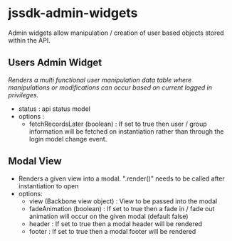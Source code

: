 # jssdk-admin-widgets

Admin widgets allow manipulation / creation of user based objects stored within the API.

## Users Admin Widget
*Renders a multi functional user manipulation data table where manipulations or modifications can occur based on current logged in privileges.*
* status : api status model
* options :
  * fetchRecordsLater (boolean) : If set to true then user / group information will be fetched on instantiation rather than through the login model change event.

## Modal View
* Renders a given view into a modal. ".render()" needs to be called after instantiation to open
* options:
  * view (Backbone view object) : View to be passed into the modal
  * fadeAnimation (boolean) : If set to true then a fade in / fade out animation will occur on the given modal (default false)
  * header : If set to true then a modal header will be rendered
  * footer : If set to true then a modal footer will be rendered